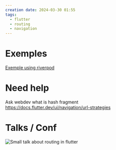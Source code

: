 ```yaml
---
creation date: 2024-03-30 01:55
tags:
  - flutter
  - routing
  - navigation
---
```

# Exemples
[Exemple using riverpod](https://github.com/lucavenir/go_router_riverpod/blob/master/example/lib/router/router.dart)

# Need help
Ask webdev what is hash fragment
https://docs.flutter.dev/ui/navigation/url-strategies

# Talks / Conf
![Small talk about routing in flutter](https://www.youtube.com/watch?v=vBAqGgom-Wg)
